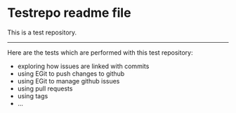 Testrepo readme file
====================

This is a test repository.

***

Here are the tests which are performed with this test repository:

* exploring how issues are linked with commits
* using EGit to push changes to github
* using EGit to manage github issues
* using pull requests
* using tags
* ...
